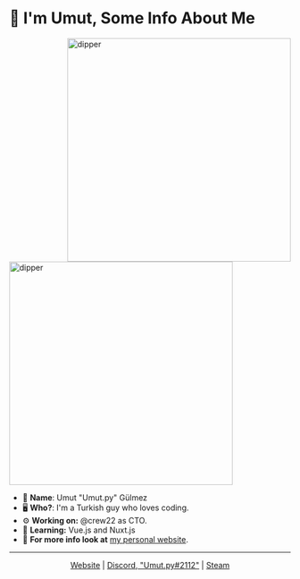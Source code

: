 #  👋 I'm Umut,  Some Info About Me


<img align="right" width="400px" src="https://metrics.lecoq.io/UmutGulmez?template=classic&base.header=0&languages=1&lines=1&achievements=1&languages.limit=8&languages.colors=github&languages.threshold=0%25&achievements.threshold=C&achievements.secrets=true&achievements.limit=3&config.timezone=Europe%2FIstanbul" alt="dipper">

<img width="400px" src="https://media1.tenor.com/images/e527f1731291b4827b038a477fb2949e/tenor.gif?itemid=19287771" alt="dipper"> 


- 👀 __**Name**__: Umut "Umut.py" Gülmez
- 🖥️ **Who?**: I'm a Turkish guy who loves coding.
- ⚙️ **Working on:** @crew22 as CTO.
- 🤿 **Learning:** Vue.js and Nuxt.js
- 📢 **For more info look at** [my personal website](https://umutgulmez.github.io/).

<hr>
<p align="center">
  <a href="https://umutgulmez.github.io/" target="_blank">Website</a>
  |
  <a href="https://discord.com/users/274615370214670336" target="_blank">Discord, "Umut.py#2112"</a>
  |
  <a href="https://steamcommunity.com/id/klyne312/" target="_blank">Steam</a>
</p>

